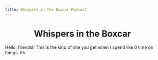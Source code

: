 ```yaml
---
title: Whispers in the Boxcar Podcast
---
```


<h1 style="text-align: center">Whispers in the Boxcar</h1>

Hello, friends!! This is the kind of site you get when I spend like 0 time on things. Eh.
